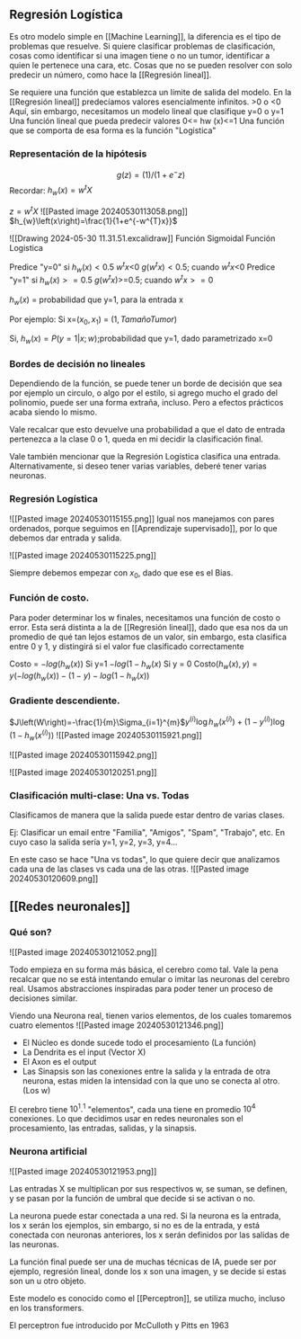 ## Regresión Logística
Es otro modelo simple en [[Machine Learning]], la diferencia es el tipo de problemas que resuelve.
Si quiere clasificar problemas de clasificación, cosas como identificar si una imagen tiene o no un tumor, identificar a quien le pertenece una cara, etc. Cosas que no se pueden resolver con solo predecir un número, como hace la [[Regresión lineal]].

Se requiere una función que establezca un límite de salida del modelo.
En la [[Regresión lineal]] predecíamos valores esencialmente infinitos. >0 o <0
Aquí, sin embargo, necesitamos un modelo lineal que clasifique y=0 o y=1
Una función lineal que pueda predecir valores 0<= hw (x)<=1
Una función que se comporta de esa forma es la función "Logistica"
### Representación de la hipótesis
$$g(z)=(1)/(1+e^-z)$$
Recordar: $h_w(x)=w^tX$

$z=w^tX$
![[Pasted image 20240530113058.png]]
$h_{w}\left(x\right)=\frac{1}{1+e^{-w^{T}x}}$


![[Drawing 2024-05-30 11.31.51.excalidraw]]
Función Sigmoidal
Función Logistica

Predice "y=0" si $h_w(x)<0.5$
$w^tx$<0
$g(w^tx)<0.5$; cuando $w^tx$<0
Predice "y=1" si $h_w(x)>=0.5$
$g(w^tx)$>=0.5; cuando $w^tx>=0$

$h_w(x)$ = probabilidad que y=1, para la entrada x

Por ejemplo: Si x=($x_0, x_1$) = ($1,Tamaño Tumor$)

Si, $h_w(x)=P(y=1|x;w)$;probabilidad que y=1, dado parametrizado x=0

### Bordes de decisión no lineales

Dependiendo de la función, se puede tener un borde de decisión que sea por ejemplo un circulo, o algo por el estilo, si agrego mucho el grado del polinomio, puede ser una forma extraña, incluso.
Pero a efectos prácticos acaba siendo lo mismo. 

Vale recalcar que esto devuelve una probabilidad a que el dato de entrada pertenezca a la clase 0 o 1, queda en mi decidir la clasificación final.

Vale también mencionar que la Regresión Logística clasifica una entrada. Alternativamente, si deseo tener varias variables, deberé tener varias neuronas.

### Regresión Logística

![[Pasted image 20240530115155.png]]
Igual nos manejamos con pares ordenados, porque seguimos en [[Aprendizaje supervisado]], por lo que debemos dar entrada y salida.


![[Pasted image 20240530115225.png]]

Siempre debemos empezar con $x_0$, dado que ese es el Bias.

### Función de costo.
Para poder determinar los w finales, necesitamos una función de costo o error. 
Esta será distinta a la de [[Regresión lineal]], dado que esa nos da un promedio de qué tan lejos estamos de un valor, sin embargo, esta clasifica entre 0 y 1, y distingirá si el valor fue clasificado correctamente

Costo = $-log(h_w(x))$ Si y=1
		$-log(1-h_w(x)$ Si y = 0
Costo$(h_w(x),y) =y(-log(h_w(x)) -(1-y)-log(1-h_w(x))$

### Gradiente descendiente.

$J\left(W\right)=-\frac{1}{m}\Sigma_{i=1}^{m}$$y^{\left(i\right)}\log h_{w}\left(x^{\left(i\right)}\right)+\left(1-y^{\left(i\right)}\right)\log\left(1-h_{w}\left(x^{\left(i\right)}\right)\right)$
![[Pasted image 20240530115921.png]]

![[Pasted image 20240530115942.png]]


![[Pasted image 20240530120251.png]]

### Clasificación multi-clase: Una vs. Todas

Clasificamos de manera que la salida puede estar dentro de varias clases.

Ej: Clasificar un email entre "Familia", "Amigos", "Spam", "Trabajo", etc.
En cuyo caso la salida sería y=1, y=2, y=3, y=4...

En este caso se hace "Una vs todas", lo que quiere decir que analizamos cada una de las clases vs cada una de las otras.
![[Pasted image 20240530120609.png]]

## [[Redes neuronales]]

### Qué son?
![[Pasted image 20240530121052.png]]

Todo empieza en su forma más básica, el cerebro como tal.
Vale la pena recalcar que no se está intentando emular o imitar las neuronas del cerebro real. Usamos abstracciones inspiradas para poder tener un proceso de decisiones similar.

Viendo una Neurona real, tienen varios elementos, de los cuales tomaremos cuatro elementos
![[Pasted image 20240530121346.png]]
- El Núcleo es donde sucede todo el procesamiento (La función)
- La Dendrita es el input (Vector X)
- El Axon es el output
- Las Sinapsis son las conexiones entre la salida y la entrada de otra neurona, estas miden la intensidad con la que uno se conecta al otro. (Los w)

El cerebro tiene $10^1.^1$ "elementos", cada una tiene en promedio $10^4$ conexiones.
Lo que decidimos usar en redes neuronales son el procesamiento, las entradas, salidas, y la sinapsis.

### Neurona artificial

![[Pasted image 20240530121953.png]]

Las entradas X se multiplican por sus respectivos w, se suman, se definen, y se pasan por la función de umbral que decide si se activan o no.

La neurona puede estar conectada a una red. Si la neurona es la entrada, los x serán los ejemplos, sin embargo, si no es de la entrada, y está conectada con neuronas anteriores, los x serán definidos por las salidas de las neuronas.

La función final puede ser una de muchas técnicas de IA, puede ser por ejemplo, regresión lineal, donde los x son una imagen, y se decide si estas son un u otro objeto.

Este modelo es conocido como el [[Perceptron]], se utiliza mucho, incluso en los transformers.

El perceptron fue introducido por McCulloth y Pitts en 1963

